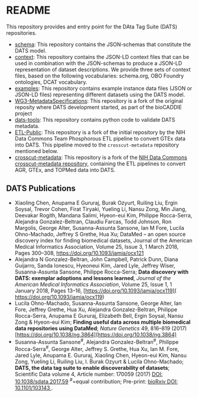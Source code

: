# README
This repository provides and entry point for the DAta Tag Suite (DATS) repositories.

- [schema](https://github.com/datatagsuite/schema): This repository contains the JSON-schemas that constitute the DATS model. 
- [context](https://github.com/datatagsuite/context): This repository contains the JSON-LD context files that can be used in combination with the JSON-schemas to produce a JSON-LD representation of dataset descriptions. We provide three sets of context files, based on the following vocabularies: schema.org, OBO Foundry ontologies, DCAT vocabulary. 
- [examples](https://github.com/datatagsuite/examples): This repository contains example instance data files (JSON or JSON-LD files) representing different datasets using the DATS model. 
- [WG3-MetadataSpecifications](https://github.com/datatagsuite/WG3-MetadataSpecifications): This repository is a fork of the original reposity where DATS development started, as part of the bioCADDIE project
- [dats-tools](https://github.com/datatagsuite/dats-tools): This repository contains python code to validate DATS metadata. 
- [ETL-Public](https://github.com/datatagsuite/ETL-Public): This repository is a fork of the initial repository by the NIH Data Commons Team Phosphorous ETL pipeline to convert GTEx data into DATS. This pipeline moved to the ```crosscut-metadata``` repository mentioned below.
- [crosscut-metadata](https://github.com/datatagsuite/crosscut-metadata): This repository is a fork of the [NIH Data Commons crosscut-metadata repository](https://github.com/dcppc/crosscut-metadata), containing the ETL pipelines to convert AGR, GTEx, and TOPMed data into DATS. 

## DATS Publications
- Xiaoling Chen, Anupama E Gururaj, Burak Ozyurt, Ruiling Liu, Ergin Soysal, Trevor Cohen, Firat Tiryaki, Yueling Li, Nansu Zong, Min Jiang, Deevakar Rogith, Mandana Salimi, Hyeon-eui Kim, Philippe Rocca-Serra, Alejandra Gonzalez-Beltran, Claudiu Farcas, Todd Johnson, Ron Margolis, George Alter, Susanna-Assunta Sansone, Ian M Fore, Lucila Ohno-Machado, Jeffrey S Grethe, Hua Xu; DataMed – an open source discovery index for finding biomedical datasets, Journal of the American Medical Informatics Association, Volume 25, Issue 3, 1 March 2018, Pages 300–308, https://doi.org/10.1093/jamia/ocx121
- Alejandra N Gonzalez-Beltran, John Campbell, Patrick Dunn, Diana Guijarro, Sanda Ionescu, Hyeoneui Kim, Jared Lyle, Jeffrey Wiser, Susanna-Assunta Sansone, Philippe Rocca-Serra; **Data discovery with DATS: exemplar adoptions and lessons learned**, *Journal of the American Medical Informatics Association*, Volume 25, Issue 1, 1 January 2018, Pages 13–16, [https://doi.org/10.1093/jamia/ocx119]( https://doi.org/10.1093/jamia/ocx119)
- Lucila Ohno-Machado, Susanna-Assunta Sansone, George Alter, Ian Fore, Jeffrey Grethe, Hua Xu, Alejandra Gonzalez-Beltran, Philippe Rocca-Serra, Anupama E Gururaj, Elizabeth Bell, Ergin Soysal, Nansu Zong & Hyeon-eui Kim; **Finding useful data across multiple biomedical data repositories using DataMed**; *Nature Genetics* 49, 816–819 (2017) [https://doi.org/10.1038/ng.3864](https://doi.org/10.1038/ng.3864)
- Susanna-Assunta Sansone<sup>#</sup>, Alejandra Gonzalez-Beltran<sup>#</sup>, Philippe Rocca-Serra<sup>#</sup>, George Alter, Jeffrey S. Grethe, Hua Xu, Ian M. Fore, Jared Lyle, Anupama E. Gururaj, Xiaoling Chen, Hyeon-eui Kim, Nansu Zong, Yueling Li, Ruiling Liu, I. Burak Ozyurt & Lucila Ohno-Machado; **DATS, the data tag suite to enable discoverability of datasets**; Scientific Data volume 4, Article number: 170059 (2017) [DOI: 10.1038/sdata.2017.59](https://doi.org/10.1038/sdata.2017.59) <sup>#</sup>=equal contribution; Pre-print: [bioRxiv DOI: 10.1101/103143 ](https://doi.org/10.1101/103143).

